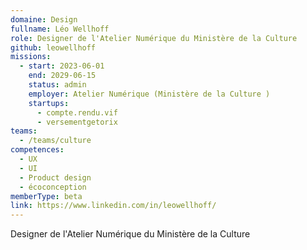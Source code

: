 ```yaml
---
domaine: Design
fullname: Léo Wellhoff
role: Designer de l'Atelier Numérique du Ministère de la Culture
github: leowellhoff
missions:
  - start: 2023-06-01
    end: 2029-06-15
    status: admin
    employer: Atelier Numérique (Ministère de la Culture )
    startups:
      - compte.rendu.vif
      - versementgetorix
teams:
  - /teams/culture
competences:
  - UX
  - UI
  - Product design
  - écoconception
memberType: beta
link: https://www.linkedin.com/in/leowellhoff/
---
```

Designer de l'Atelier Numérique du Ministère de la Culture